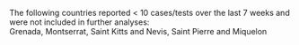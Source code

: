 The following countries reported < 10 cases/tests over the last 7 weeks and were not included in further analyses:<br>Grenada, Montserrat, Saint Kitts and Nevis, Saint Pierre and Miquelon
<br>
